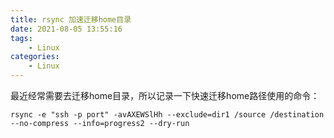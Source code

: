```yaml
---
title: rsync 加速迁移home目录
date: 2021-08-05 13:55:16
tags: 
    - Linux
categories:
    - Linux 
---
```


最近经常需要去迁移home目录，所以记录一下快速迁移home路径使用的命令：
``` 
rsync -e "ssh -p port" -avAXEWSlHh --exclude=dir1 /source /destination --no-compress --info=progress2 --dry-run
```
